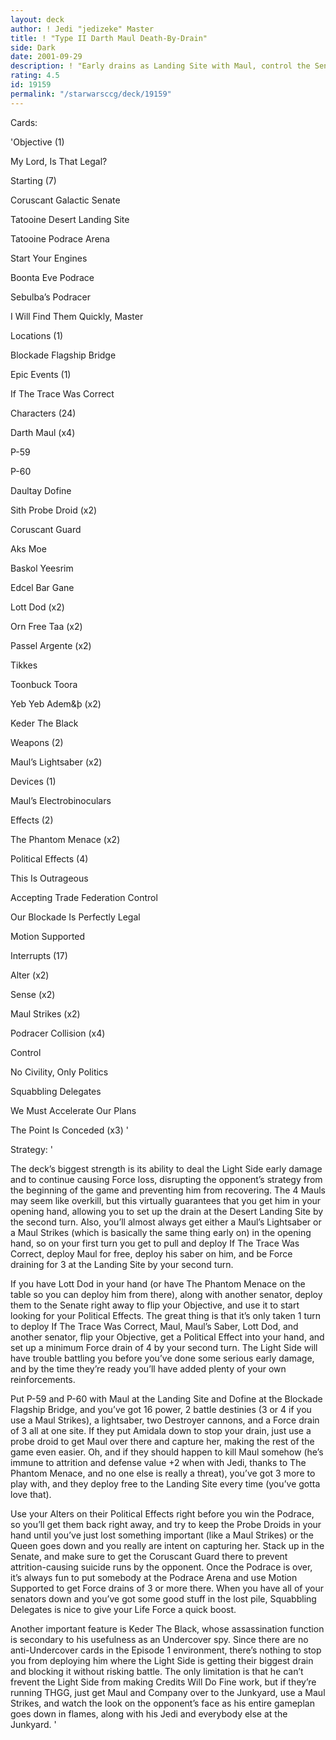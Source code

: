 ```yaml
---
layout: deck
author: ! Jedi "jedizeke" Master
title: ! "Type II Darth Maul Death-By-Drain"
side: Dark
date: 2001-09-29
description: ! "Early drains as Landing Site with Maul, control the Senate, win the game.  Quite simple."
rating: 4.5
id: 19159
permalink: "/starwarsccg/deck/19159"
---
```

Cards: 

'Objective (1)

My Lord, Is That Legal?


Starting (7)

Coruscant Galactic Senate

Tatooine Desert Landing Site

Tatooine Podrace Arena

Start Your Engines

Boonta Eve Podrace

Sebulba’s Podracer

I Will Find Them Quickly, Master


Locations (1)

Blockade Flagship Bridge


Epic Events (1)

If The Trace Was Correct


Characters (24)

Darth Maul (x4)

P-59

P-60

Daultay Dofine

Sith Probe Droid (x2)

Coruscant Guard

Aks Moe

Baskol Yeesrim

Edcel Bar Gane

Lott Dod (x2)

Orn Free Taa (x2)

Passel Argente (x2)

Tikkes

Toonbuck Toora

Yeb Yeb Adem&þ (x2)

Keder The Black


Weapons (2)

Maul’s Lightsaber (x2)


Devices (1)

Maul’s Electrobinoculars


Effects (2)

The Phantom Menace (x2)


Political Effects (4)

This Is Outrageous

Accepting Trade Federation Control

Our Blockade Is Perfectly Legal

Motion Supported


Interrupts (17)

Alter (x2)

Sense (x2)

Maul Strikes (x2)

Podracer Collision (x4)

Control

No Civility, Only Politics

Squabbling Delegates

We Must Accelerate Our Plans

The Point Is Conceded (x3) '

Strategy: '

  The deck’s biggest strength is its ability to deal the Light Side early damage and to continue causing Force loss, disrupting the opponent’s strategy from the beginning of the game and preventing him from recovering.  The 4 Mauls may seem like overkill, but this virtually guarantees that you get him in your opening hand, allowing you to set up the drain at the Desert Landing Site by the second turn.  Also, you’ll almost always get either a Maul’s Lightsaber or a Maul Strikes (which is basically the same thing early on) in the opening hand, so on your first turn you get to pull and deploy If The Trace Was Correct, deploy Maul for free, deploy his saber on him, and be Force draining for 3 at the Landing Site by your second turn.

  If you have Lott Dod in your hand (or have The Phantom Menace on the table so you can deploy him from there), along with another senator, deploy them to the Senate right away to flip your Objective, and use it to start looking for your Political Effects.  The great thing is that it’s only taken 1 turn to deploy If The Trace Was Correct, Maul, Maul’s Saber, Lott Dod, and another senator, flip your Objective, get a Political Effect into your hand, and set up a minimum Force drain of 4 by your second turn.  The Light Side will have trouble battling you before you’ve done some serious early damage, and by the time they’re ready you’ll have added plenty of your own reinforcements.

  Put P-59 and P-60 with Maul at the Landing Site and Dofine at the Blockade Flagship Bridge, and you’ve got 16 power, 2 battle destinies (3 or 4  if you use a Maul Strikes), a lightsaber, two Destroyer cannons, and a Force drain of 3 all at one site.  If they put Amidala down to stop your drain, just use a probe droid to get Maul over there and capture her, making the rest of the game even easier.  Oh, and if they should happen to kill Maul somehow (he’s immune to attrition and defense value +2 when with Jedi, thanks to The Phantom Menace, and no one else is really a threat), you’ve got 3 more to play with, and they deploy free to the Landing Site every time (you’ve gotta love that).

  Use your Alters on their Political Effects right before you win the Podrace, so you’ll get them back right away, and try to keep the Probe Droids in your hand until you’ve just lost something important (like a Maul Strikes) or the Queen goes down and you really are intent on capturing her.  Stack up in the Senate, and make sure to get the Coruscant Guard there to prevent attrition-causing suicide runs by the opponent.  Once the Podrace is over, it’s always fun to put somebody at the Podrace Arena and use Motion Supported to get Force drains of 3 or more there.  When you have all of your senators down and you’ve got some good stuff in the lost pile, Squabbling Delegates is nice to give your Life Force a quick boost.

  Another important feature is Keder The Black, whose assassination function is secondary to his usefulness as an Undercover spy.  Since there are no anti-Undercover cards in the Episode 1 environment, there’s nothing to stop you from deploying him where the Light Side is getting their biggest drain and blocking it without risking battle.  The only limitation is that he can’t frevent the Light Side from making Credits Will Do Fine work, but if they’re running THGG, just get Maul and Company over to the Junkyard, use a Maul Strikes, and watch the look on the opponent’s face as his entire gameplan goes down in flames, along with his Jedi and everybody else at the Junkyard. '
